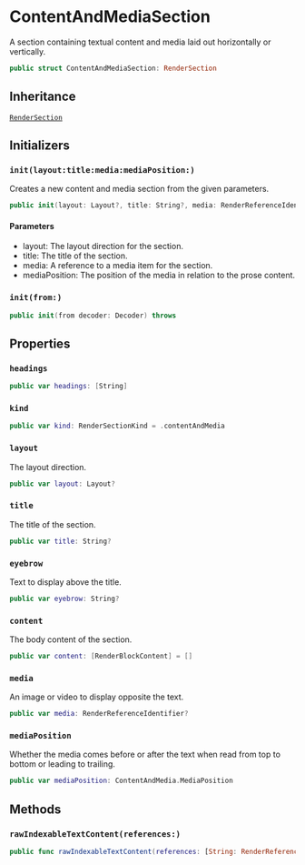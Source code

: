 # ContentAndMediaSection

A section containing textual content and media laid out horizontally or vertically.

``` swift
public struct ContentAndMediaSection: RenderSection 
```

## Inheritance

[`RenderSection`](/RenderSection)

## Initializers

### `init(layout:title:media:mediaPosition:)`

Creates a new content and media section from the given parameters.

``` swift
public init(layout: Layout?, title: String?, media: RenderReferenceIdentifier?, mediaPosition: ContentAndMedia.MediaPosition) 
```

#### Parameters

  - layout: The layout direction for the section.
  - title: The title of the section.
  - media: A reference to a media item for the section.
  - mediaPosition: The position of the media in relation to the prose content.

### `init(from:)`

``` swift
public init(from decoder: Decoder) throws 
```

## Properties

### `headings`

``` swift
public var headings: [String] 
```

### `kind`

``` swift
public var kind: RenderSectionKind = .contentAndMedia
```

### `layout`

The layout direction.

``` swift
public var layout: Layout?
```

### `title`

The title of the section.

``` swift
public var title: String?
```

### `eyebrow`

Text to display above the title.

``` swift
public var eyebrow: String?
```

### `content`

The body content of the section.

``` swift
public var content: [RenderBlockContent] = []
```

### `media`

An image or video to display opposite the text.

``` swift
public var media: RenderReferenceIdentifier?
```

### `mediaPosition`

Whether the media comes before or after the text when read from top to bottom or leading to trailing.

``` swift
public var mediaPosition: ContentAndMedia.MediaPosition
```

## Methods

### `rawIndexableTextContent(references:)`

``` swift
public func rawIndexableTextContent(references: [String: RenderReference]) -> String 
```
